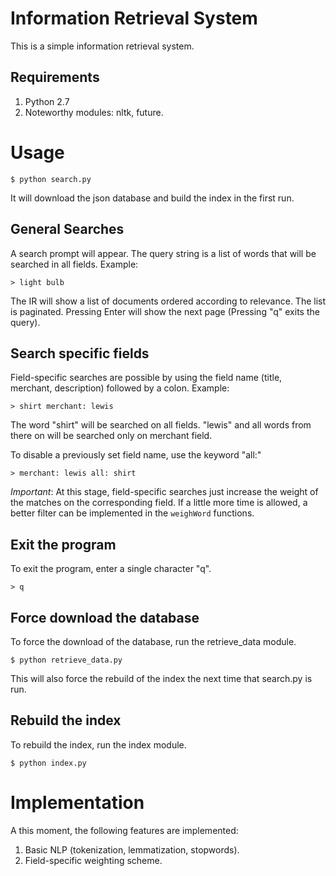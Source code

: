 # Information Retrieval System

This is a simple information retrieval system.

## Requirements

1. Python 2.7
2. Noteworthy modules: nltk, future. 

# Usage

	$ python search.py

It will download the json database and build the index in the first run.

## General Searches

A search prompt will appear. The query string is a list of words that will be searched in all fields. Example:

    > light bulb

The IR will show a list of documents ordered according to relevance. The
list is paginated. Pressing Enter will show the next page (Pressing "q"
exits the query).

## Search specific fields

Field-specific searches are possible by using the field name
(title, merchant, description) followed by a colon. Example:

	> shirt merchant: lewis

The word "shirt" will be searched on all fields. "lewis"
and all words from there on will be searched only on merchant 
field.

To disable a previously set field name, use the keyword "all:"

	> merchant: lewis all: shirt

*Important*: At this stage, field-specific searches 
just increase the weight of the matches on the corresponding field. 
If a little more time is allowed, a better filter can be implemented
in the `weighWord` functions.

## Exit the program

To exit the program, enter a single character "q".

	> q

## Force download the database

To force the download of the database, run the retrieve_data module.

	$ python retrieve_data.py

This will also force the rebuild of the index the next time that
search.py is run.

## Rebuild the index

To rebuild the index, run the index module.

	$ python index.py 


# Implementation

A this moment, the following features are implemented:

1. Basic NLP (tokenization, lemmatization, stopwords).
2. Field-specific weighting scheme.








